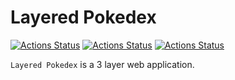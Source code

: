 # Layered Pokedex

[![Actions Status](https://github.com/angelocatalani/pok/actions/workflows/main.yml/badge.svg)](https://github.com/angelocatalani/pok/actions)
[![Actions Status](https://github.com/angelocatalani/pok/actions/workflows/audit.yml/badge.svg)](https://github.com/angelocatalani/pok/actions)
[![Actions Status](https://github.com/angelocatalani/pok/actions/workflows/scheduled_build.yml/badge.svg)](https://github.com/angelocatalani/pok/actions)

`Layered Pokedex` is a 3 layer web application.

